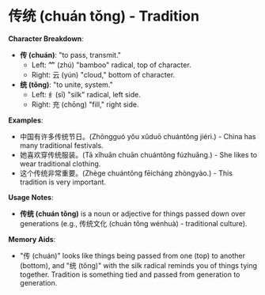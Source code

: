 # **传统 (chuán tǒng) - Tradition**

**Character Breakdown**:  
- **传 (chuán)**: "to pass, transmit."
  - Left: ⺮ (zhú) "bamboo" radical, top of character.
  - Right: 云 (yún) "cloud," bottom of character.  
- **统 (tǒng)**: "to unite, system."
  - Left: 纟(sī) "silk" radical, left side.
  - Right: 充 (chōng) "fill," right side.

**Examples**:  
- 中国有许多传统节日。(Zhōngguó yǒu xǔduō chuántǒng jiérì.) - China has many traditional festivals.  
- 她喜欢穿传统服装。(Tā xǐhuān chuān chuántǒng fúzhuāng.) - She likes to wear traditional clothing.  
- 这个传统非常重要。(Zhège chuántǒng fēicháng zhòngyào.) - This tradition is very important.

**Usage Notes**:  
- **传统 (chuán tǒng)** is a noun or adjective for things passed down over generations (e.g., 传统文化 (chuán tǒng wénhuà) - traditional culture).

**Memory Aids**:  
- "传 (chuán)" looks like things being passed from one (top) to another (bottom), and "统 (tǒng)" with the silk radical reminds you of things tying together. Tradition is something tied and passed from generation to generation.